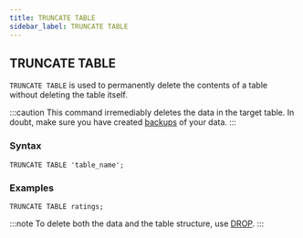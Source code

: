 ```yaml
---
title: TRUNCATE TABLE
sidebar_label: TRUNCATE TABLE
---
```


## TRUNCATE TABLE

`TRUNCATE TABLE` is used to permanently delete the contents of a table without
deleting the table itself.

:::caution
This command irremediably deletes the data in the target table. In
doubt, make sure you have created [backups](reference/backup.md) of your data.
:::

### Syntax

```questdb-sql
TRUNCATE TABLE 'table_name';
```

### Examples

```questdb-sql
TRUNCATE TABLE ratings;
```

:::note
To delete both the data and the table structure, use
[DROP](reference/drop.md).
:::
